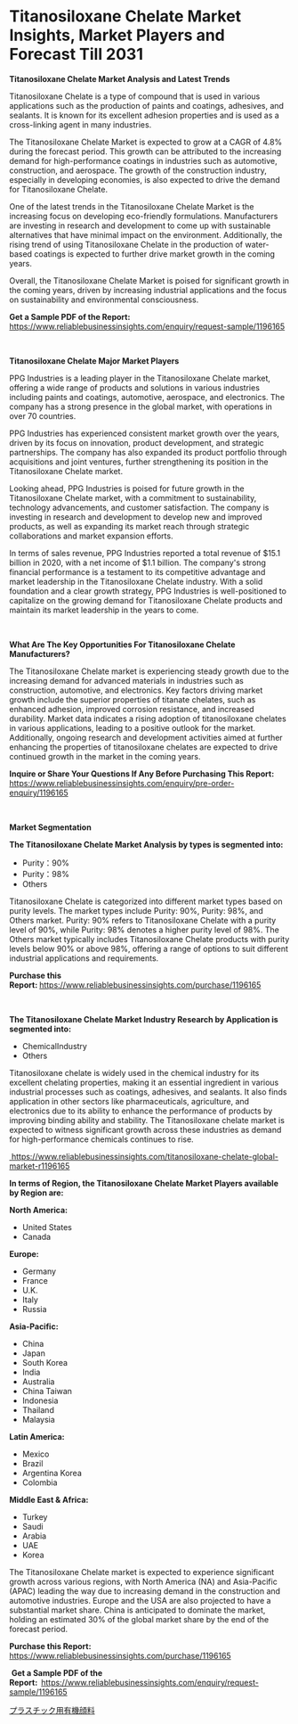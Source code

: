 <p><h1>Titanosiloxane Chelate Market Insights, Market Players and Forecast Till 2031</h1></p><p><strong>Titanosiloxane Chelate Market Analysis and Latest Trends</strong></p>
<p><p>Titanosiloxane Chelate is a type of compound that is used in various applications such as the production of paints and coatings, adhesives, and sealants. It is known for its excellent adhesion properties and is used as a cross-linking agent in many industries.</p><p>The Titanosiloxane Chelate Market is expected to grow at a CAGR of 4.8% during the forecast period. This growth can be attributed to the increasing demand for high-performance coatings in industries such as automotive, construction, and aerospace. The growth of the construction industry, especially in developing economies, is also expected to drive the demand for Titanosiloxane Chelate.</p><p>One of the latest trends in the Titanosiloxane Chelate Market is the increasing focus on developing eco-friendly formulations. Manufacturers are investing in research and development to come up with sustainable alternatives that have minimal impact on the environment. Additionally, the rising trend of using Titanosiloxane Chelate in the production of water-based coatings is expected to further drive market growth in the coming years.</p><p>Overall, the Titanosiloxane Chelate Market is poised for significant growth in the coming years, driven by increasing industrial applications and the focus on sustainability and environmental consciousness.</p></p>
<p><strong>Get a Sample PDF of the Report:&nbsp;</strong> <a href="https://www.reliablebusinessinsights.com/enquiry/request-sample/1196165">https://www.reliablebusinessinsights.com/enquiry/request-sample/1196165</a></p>
<p>&nbsp;</p>
<p><strong>Titanosiloxane Chelate Major Market Players</strong></p>
<p><p>PPG Industries is a leading player in the Titanosiloxane Chelate market, offering a wide range of products and solutions in various industries including paints and coatings, automotive, aerospace, and electronics. The company has a strong presence in the global market, with operations in over 70 countries.</p><p>PPG Industries has experienced consistent market growth over the years, driven by its focus on innovation, product development, and strategic partnerships. The company has also expanded its product portfolio through acquisitions and joint ventures, further strengthening its position in the Titanosiloxane Chelate market.</p><p>Looking ahead, PPG Industries is poised for future growth in the Titanosiloxane Chelate market, with a commitment to sustainability, technology advancements, and customer satisfaction. The company is investing in research and development to develop new and improved products, as well as expanding its market reach through strategic collaborations and market expansion efforts.</p><p>In terms of sales revenue, PPG Industries reported a total revenue of $15.1 billion in 2020, with a net income of $1.1 billion. The company's strong financial performance is a testament to its competitive advantage and market leadership in the Titanosiloxane Chelate industry. With a solid foundation and a clear growth strategy, PPG Industries is well-positioned to capitalize on the growing demand for Titanosiloxane Chelate products and maintain its market leadership in the years to come.</p></p>
<p>&nbsp;</p>
<p><strong>What Are The Key Opportunities For Titanosiloxane Chelate Manufacturers?</strong></p>
<p><p>The Titanosiloxane Chelate market is experiencing steady growth due to the increasing demand for advanced materials in industries such as construction, automotive, and electronics. Key factors driving market growth include the superior properties of titanate chelates, such as enhanced adhesion, improved corrosion resistance, and increased durability. Market data indicates a rising adoption of titanosiloxane chelates in various applications, leading to a positive outlook for the market. Additionally, ongoing research and development activities aimed at further enhancing the properties of titanosiloxane chelates are expected to drive continued growth in the market in the coming years.</p></p>
<p><strong>Inquire or Share Your Questions If Any Before Purchasing This Report:</strong> <a href="https://www.reliablebusinessinsights.com/enquiry/pre-order-enquiry/1196165">https://www.reliablebusinessinsights.com/enquiry/pre-order-enquiry/1196165</a></p>
<p>&nbsp;</p>
<p><strong>Market Segmentation</strong></p>
<p><strong>The Titanosiloxane Chelate Market Analysis by types is segmented into:</strong></p>
<p><ul><li>Purity：90%</li><li>Purity：98%</li><li>Others</li></ul></p>
<p><p>Titanosiloxane Chelate is categorized into different market types based on purity levels. The market types include Purity: 90%, Purity: 98%, and Others market. Purity: 90% refers to Titanosiloxane Chelate with a purity level of 90%, while Purity: 98% denotes a higher purity level of 98%. The Others market typically includes Titanosiloxane Chelate products with purity levels below 90% or above 98%, offering a range of options to suit different industrial applications and requirements.</p></p>
<p><strong>Purchase this Report:&nbsp;</strong><a href="https://www.reliablebusinessinsights.com/purchase/1196165">https://www.reliablebusinessinsights.com/purchase/1196165</a></p>
<p>&nbsp;</p>
<p><strong>The Titanosiloxane Chelate Market Industry Research by Application is segmented into:</strong></p>
<p><ul><li>ChemicalIndustry</li><li>Others</li></ul></p>
<p><p>Titanosiloxane chelate is widely used in the chemical industry for its excellent chelating properties, making it an essential ingredient in various industrial processes such as coatings, adhesives, and sealants. It also finds application in other sectors like pharmaceuticals, agriculture, and electronics due to its ability to enhance the performance of products by improving binding ability and stability. The Titanosiloxane chelate market is expected to witness significant growth across these industries as demand for high-performance chemicals continues to rise.</p></p>
<p><a href="https://www.reliablebusinessinsights.com/titanosiloxane-chelate-global-market-r1196165">&nbsp;https://www.reliablebusinessinsights.com/titanosiloxane-chelate-global-market-r1196165</a></p>
<p><strong>In terms of Region, the Titanosiloxane Chelate Market Players available by Region are:</strong></p>
<p>
    <p> <strong> North America: </strong>
        <ul>
            <li>United States</li>
            <li>Canada</li>
        </ul>
        </p> 
    <p> <strong> Europe: </strong>
        <ul>
            <li>Germany</li>
            <li>France</li>
            <li>U.K.</li>
            <li>Italy</li>
            <li>Russia</li>
        </ul>
        </p> 
    <p> <strong> Asia-Pacific: </strong>
        <ul>
            <li>China</li>
            <li>Japan</li>
            <li>South Korea</li>
            <li>India</li>
            <li>Australia</li>
            <li>China Taiwan</li>
            <li>Indonesia</li>
            <li>Thailand</li>
            <li>Malaysia</li>
        </ul>
        </p> 
    <p> <strong> Latin America: </strong>
        <ul>
            <li>Mexico</li>
            <li>Brazil</li>
            <li>Argentina Korea</li>
            <li>Colombia</li>
        </ul>
        </p> 
    <p> <strong> Middle East & Africa: </strong>
        <ul>
            <li>Turkey</li>
            <li>Saudi</li>
            <li>Arabia</li>
            <li>UAE</li>
            <li>Korea</li>
        </ul>
    </p>
    </p>
<p><p>The Titanosiloxane Chelate market is expected to experience significant growth across various regions, with North America (NA) and Asia-Pacific (APAC) leading the way due to increasing demand in the construction and automotive industries. Europe and the USA are also projected to have a substantial market share. China is anticipated to dominate the market, holding an estimated 30% of the global market share by the end of the forecast period.</p></p>
<p><strong>Purchase this Report: </strong><a href="https://www.reliablebusinessinsights.com/purchase/1196165">https://www.reliablebusinessinsights.com/purchase/1196165</a></p>
<p>&nbsp;<strong>Get a Sample PDF of the Report:&nbsp;&nbsp;</strong><a href="https://www.reliablebusinessinsights.com/enquiry/request-sample/1196165">https://www.reliablebusinessinsights.com/enquiry/request-sample/1196165</a></p>
<p><strong></strong></p>
<p><p><a href="https://github.com/vtbvgl20191192/Market-Research-Report-List-2/blob/main/187314290722.md">プラスチック用有機顔料</a></p></p>